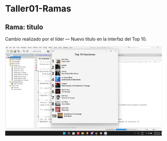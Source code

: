 # Taller01-Ramas

## Rama: titulo
Cambio realizado por el líder — Nuevo título en la interfaz del Top 10.

![Captura del cambio de título](TopMusical/TopMusical/assets/captura_titulo.png)


